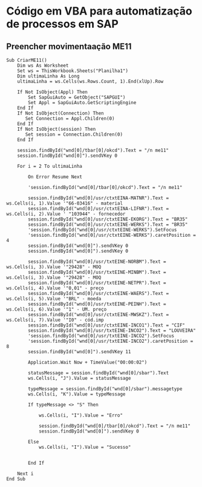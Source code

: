 # Código em VBA para automatização de processos em SAP
## Preencher movimentaação ME11

    Sub CriarME11() 
        Dim ws As Worksheet 
        Set ws = ThisWorkbook.Sheets("Planilha1")     
        Dim ultimaLinha As Long
        ultimaLinha = ws.Cells(ws.Rows.Count, 1).End(xlUp).Row
        
        If Not IsObject(Appl) Then
            Set SapGuiAuto = GetObject("SAPGUI")
            Set Appl = SapGuiAuto.GetScriptingEngine
        End If
        If Not IsObject(Connection) Then
           Set Connection = Appl.Children(0)
        End If
        If Not IsObject(session) Then
           Set session = Connection.Children(0)
        End If
            
        session.findById("wnd[0]/tbar[0]/okcd").Text = "/n me11"
        session.findById("wnd[0]").sendVKey 0
        
        For i = 2 To ultimaLinha
        
            On Error Resume Next
            
            'session.findById("wnd[0]/tbar[0]/okcd").Text = "/n me11"
            
            session.findById("wnd[0]/usr/ctxtEINA-MATNR").Text = ws.Cells(i, 1).Value '"66-03416" - material
            session.findById("wnd[0]/usr/ctxtEINA-LIFNR").Text = ws.Cells(i, 2).Value ' "103944" - fornecedor
            session.findById("wnd[0]/usr/ctxtEINE-EKORG").Text = "BR35"
            session.findById("wnd[0]/usr/ctxtEINE-WERKS").Text = "BR35"
            'session.findById("wnd[0]/usr/ctxtEINE-WERKS").SetFocus
            'session.findById("wnd[0]/usr/ctxtEINE-WERKS").caretPosition = 4
            session.findById("wnd[0]").sendVKey 0
            session.findById("wnd[0]").sendVKey 0
            
            session.findById("wnd[0]/usr/txtEINE-NORBM").Text = ws.Cells(i, 3).Value '"29428" - MOQ
            session.findById("wnd[0]/usr/txtEINE-MINBM").Text = ws.Cells(i, 3).Value '"29428" - MOQ
            session.findById("wnd[0]/usr/txtEINE-NETPR").Text = ws.Cells(i, 4).Value '"0,01" - preço
            session.findById("wnd[0]/usr/ctxtEINE-WAERS").Text = ws.Cells(i, 5).Value '"BRL" - moeda
            session.findById("wnd[0]/usr/txtEINE-PEINH").Text = ws.Cells(i, 6).Value '"1" - UM. preço
            session.findById("wnd[0]/usr/ctxtEINE-MWSKZ").Text = ws.Cells(i, 7).Value '"I0" - cód.imp
            session.findById("wnd[0]/usr/ctxtEINE-INCO1").Text = "CIF"
            session.findById("wnd[0]/usr/txtEINE-INCO2").Text = "LOUVEIRA"
            'session.findById("wnd[0]/usr/txtEINE-INCO2").SetFocus
            'session.findById("wnd[0]/usr/txtEINE-INCO2").caretPosition = 8
            session.findById("wnd[0]").sendVKey 11
            
            Application.Wait Now + TimeValue("00:00:02")
            
            statusMessage = session.findById("wnd[0]/sbar").Text
            ws.Cells(i, "J").Value = statusMessage
            
            typeMessage = session.findById("wnd[0]/sbar").messagetype
            ws.Cells(i, "K").Value = typeMessage
            
            If typeMessage <> "S" Then
                
                ws.Cells(i, "I").Value = "Erro"
                
                session.findById("wnd[0]/tbar[0]/okcd").Text = "/n me11"
                session.findById("wnd[0]").sendVKey 0
                
            Else
                ws.Cells(i, "I").Value = "Sucesso"

                
            End If
            
        Next i            
    End Sub
